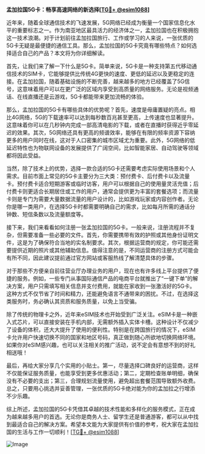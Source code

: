 **孟加拉国5G卡：畅享高速网络的新选择[[TG💪+ @esim1088](https://t.me/s/esim1088)]**

近年来，随着全球通信技术的飞速发展，5G网络已经成为衡量一个国家信息化水平的重要标志之一。作为南亚地区最具活力的经济体之一，孟加拉国也在积极拥抱这一技术浪潮。对于计划前往孟加拉国旅行、工作或学习的人来说，一张优质的5G卡无疑是最便捷的通信工具。那么，孟加拉国的5G卡究竟有哪些特点？如何选择适合自己的产品？本文将为你详细解读。

首先，让我们来了解一下什么是5G卡。简单来说，5G卡是一种支持第五代移动通信技术的SIM卡，它能够提供比传统4G更快的速度、更低的延迟以及更稳定的连接。在孟加拉国，随着基础设施的不断完善，越来越多的地方已经覆盖了5G信号，这意味着用户可以在更广泛的区域内享受到高质量的网络服务。无论是视频通话、在线直播还是云游戏，5G卡都能带来更加流畅的体验。

那么，孟加拉国的5G卡有哪些具体的优势呢？首先，速度是毋庸置疑的亮点。相比4G网络，5G的下载速率可以达到每秒数百兆甚至更高，上传速度也显著提升。这意味着你可以在几秒钟内完成一部高清电影的下载，或者在直播时获得近乎零延迟的效果。其次，5G网络还具有更高的频谱效率，能够在有限的频率资源下容纳更多的用户同时在线，这对于人口密集的城市区域尤为重要。此外，5G网络的低延迟特性也为物联网设备的发展提供了广阔空间，比如智能家居、自动驾驶等领域都将因此受益。

当然，除了技术上的优势，选择一款合适的5G卡还需要考虑实际使用场景和个人需求。目前市面上常见的5G卡主要分为三大类：预付费卡、后付费卡以及流量卡。预付费卡适合短期游客或临时访客，用户可以根据自己的使用量灵活充值；后付费卡则更适合长期居住或工作的用户，通常会提供更为丰富的套餐选项；而流量卡则是专门为需要大量数据流量的用户设计的，比如游戏玩家或内容创作者。无论你是哪一类用户，在选择5G卡时都需要明确自己的需求，比如每月所需的通话分钟数、短信条数以及流量额度等。

接下来，我们来看看如何注册一张孟加拉国的5G卡。一般来说，注册流程并不复杂，但需要准备一些必要的文件。首先，你需要携带有效的护照或其他身份证明文件，这是为了确保符合当地的实名制要求。其次，根据运营商的规定，你可能还需要提供近期的照片或其他辅助信息。值得注意的是，不同运营商的注册方式可能会有所不同，因此建议提前通过官方网站或客服热线了解清楚具体的步骤。

对于那些不方便亲自前往营业厅办理业务的用户，现在也有许多线上平台提供了便捷的服务。例如，一些专门从事国际通信产品的电商平台就推出了“一键下单”的解决方案，用户只需填写相关信息并支付费用，就能在家收到一张激活好的5G卡。这种方式不仅节省了时间和精力，还能避免语言不通带来的困扰。不过，在选择这类服务时，务必确认其资质和服务质量，以免上当受骗。

除了传统的物理卡之外，近年来eSIM技术也开始受到广泛关注。eSIM卡是一种嵌入式芯片，可以直接安装在手机内部，无需额外插入实体卡槽。这种设计不仅减少了设备的体积，还大大提升了使用的便利性。特别是在跨国旅行的情况下，eSIM卡允许用户快速切换不同的国家和地区号码，真正做到随心所欲地切换网络环境。如果你对eSIM感兴趣，也可以关注相关的推广活动，说不定会有意想不到的好礼相送哦！

最后，再给大家分享几个实用的小贴士。第一，尽量选择口碑良好的运营商，这样不仅能保证服务质量，也能享受到更多优惠活动；第二，定期检查账单明细，确保没有不必要的支出；第三，合理规划流量使用，避免超出套餐范围导致额外收费。总之，只要用心挑选并妥善管理，一张优质的5G卡绝对能为你的孟加拉之行增添不少乐趣。

综上所述，孟加拉国的5G卡凭借其卓越的技术性能和多样化的服务模式，正在成为越来越多用户的首选。无论你是商务人士、留学生还是普通游客，都可以从中找到最适合自己的解决方案。希望本文能为大家提供有价值的参考，祝大家在孟加拉国的生活与工作一切顺利！[[TG💪+ @esim1088](https://t.me/s/esim1088)]

![Image](https://i.postimg.cc/4NQfJmqS/Snipaste-2025-05-13-00-14-12.png)